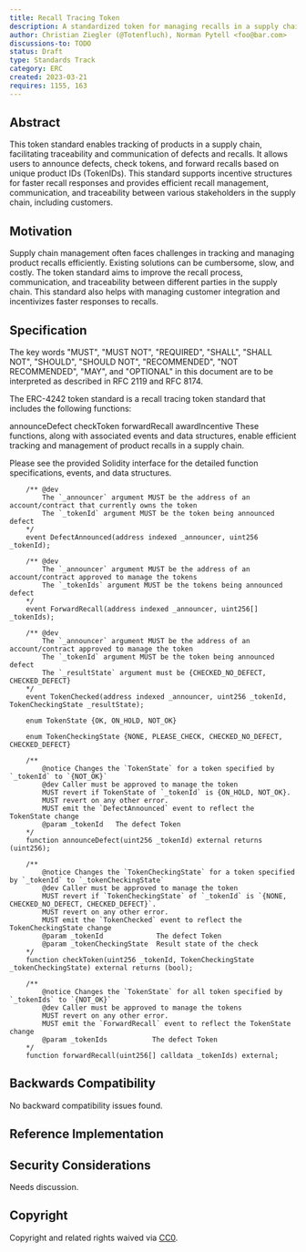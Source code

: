 ```yaml
---
title: Recall Tracing Token
description: A standardized token for managing recalls in a supply chain that enables efficient traceability and communication between manufacturers, distributors, and customers.
author: Christian Ziegler (@Totenfluch), Norman Pytell <foo@bar.com>
discussions-to: TODO
status: Draft
type: Standards Track
category: ERC
created: 2023-03-21
requires: 1155, 163
---
```


## Abstract

This token standard enables tracking of products in a supply chain, facilitating traceability and communication of defects and recalls. It allows users to announce defects, check tokens, and forward recalls based on unique product IDs (TokenIDs). This standard supports incentive structures for faster recall responses and provides efficient recall management, communication, and traceability between various stakeholders in the supply chain, including customers.

## Motivation

Supply chain management often faces challenges in tracking and managing product recalls efficiently. Existing solutions can be cumbersome, slow, and costly. The token standard aims to improve the recall process, communication, and traceability between different parties in the supply chain. This standard also helps with managing customer integration and incentivizes faster responses to recalls.

## Specification

The key words "MUST", "MUST NOT", "REQUIRED", "SHALL", "SHALL NOT", "SHOULD", "SHOULD NOT", "RECOMMENDED", "NOT RECOMMENDED", "MAY", and "OPTIONAL" in this document are to be interpreted as described in RFC 2119 and RFC 8174.

The ERC-4242 token standard is a recall tracing token standard that includes the following functions:

announceDefect
checkToken
forwardRecall
awardIncentive
These functions, along with associated events and data structures, enable efficient tracking and management of product recalls in a supply chain.

Please see the provided Solidity interface for the detailed function specifications, events, and data structures.

```
    /** @dev 
        The `_announcer` argument MUST be the address of an account/contract that currently owns the token
        The `_tokenId` argument MUST be the token being announced defect
    */
    event DefectAnnounced(address indexed _announcer, uint256 _tokenId);

    /** @dev 
        The `_announcer` argument MUST be the address of an account/contract approved to manage the tokens
        The `_tokenIds` argument MUST be the tokens being announced defect    
    */
    event ForwardRecall(address indexed _announcer, uint256[] _tokenIds);

    /** @dev 
        The `_announcer` argument MUST be the address of an account/contract approved to manage the token
        The `_tokenId` argument MUST be the token being announced defect
        The `_resultState` argument must be {CHECKED_NO_DEFECT, CHECKED_DEFECT}
    */
    event TokenChecked(address indexed _announcer, uint256 _tokenId, TokenCheckingState _resultState);
    
    enum TokenState {OK, ON_HOLD, NOT_OK}

    enum TokenCheckingState {NONE, PLEASE_CHECK, CHECKED_NO_DEFECT, CHECKED_DEFECT}

    /**
        @notice Changes the `TokenState` for a token specified by `_tokenId` to `{NOT_OK}`
        @dev Caller must be approved to manage the token
        MUST revert if TokenState of `_tokenId` is {ON_HOLD, NOT_OK}.
        MUST revert on any other error.
        MUST emit the `DefectAnnounced` event to reflect the TokenState change     
        @param _tokenId   The defect Token
    */
    function announceDefect(uint256 _tokenId) external returns (uint256);

    /**
        @notice Changes the `TokenCheckingState` for a token specified by `_tokenId` to `_tokenCheckingState`
        @dev Caller must be approved to manage the token
        MUST revert if `TokenCheckingState` of `_tokenId` is `{NONE, CHECKED_NO_DEFECT, CHECKED_DEFECT}`.
        MUST revert on any other error.
        MUST emit the `TokenChecked` event to reflect the TokenCheckingState change     
        @param _tokenId             The defect Token
        @param _tokenCheckingState  Result state of the check
    */
    function checkToken(uint256 _tokenId, TokenCheckingState _tokenCheckingState) external returns (bool);

    /**
        @notice Changes the `TokenState` for all token specified by `_tokenIds` to `{NOT_OK}`
        @dev Caller must be approved to manage the tokens
        MUST revert on any other error.
        MUST emit the `ForwardRecall` event to reflect the TokenState change     
        @param _tokenIds           The defect Token
    */
    function forwardRecall(uint256[] calldata _tokenIds) external;
```

## Backwards Compatibility

No backward compatibility issues found.

## Reference Implementation

<!--
  This section is optional.

  The Reference Implementation section should include a minimal implementation that assists in understanding or implementing this specification. It should not include project build files. The reference implementation is not a replacement for the Specification section, and the proposal should still be understandable without it.
  If the reference implementation is too large to reasonably be included inline, then consider adding it as one or more files in `../assets/eip-####/`. External links will not be allowed.

  TODO: Remove this comment before submitting
-->

## Security Considerations

Needs discussion.

## Copyright

Copyright and related rights waived via [CC0](../LICENSE.md).
